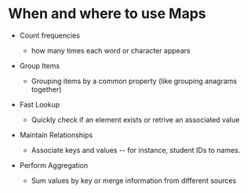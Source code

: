 # When and where to use Maps

* Count frequencies
  * how many times each word or character appears

* Group Items
  * Grouping items by a common property (like grouping anagrams together)

* Fast Lookup
  * Quickly check if an element exists or retrive an associated value

* Maintain Relationships
  * Associate keys and values -- for instance, student IDs to names.

* Perform Aggregation
  * Sum values by key or merge information from different sources
